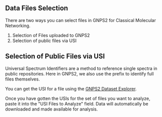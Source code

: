 
## Data Files Selection

There are two ways you can select files in GNPS2 for Classical Molecular Networking. 

1. Selection of Files uploaded to GNPS2
1. Selection of public files via USI

## Selection of Public Files via USI

Universal Spectrum Identifiers are a method to reference single spectra in public repositories. Here in GNPS2, we also use the prefix to identify full files themselves. 

You can get the USI for a file using the [GNPS2 Dataset Explorer](https://explorer.gnps2.org/?dataset_accession=MSV000086206&metadata_source=DEFAULT&metadata_option=f.MSV000086206%2Fmetadata%2Fmetadata.txt). 

Once you have gotten the USIs for the set of files you want to analyze, paste it into the "USI Files to Analyze" field. Data will automatically be downloaded and made available for analysis. 


